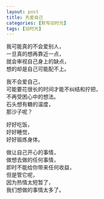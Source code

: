 ```yaml
---
layout: post
title: 先爱自己
categories: [默写旧时光]
tags: [旧时光]
---
```

我可能真的不会爱别人，   
一旦真的想再靠近一点，    
就会审视自己身上的缺点，    
想的却是自己可能配不上。   

我不会爱自己，  
可能要花很长的时间才能不纠结和拧把，  
不再受困心中的想法。     
石头想有糖的温度，     
那沙子呢？ 

好好吃饭，    
好好睡觉，  
好好锻炼身体。

做让自己开心的事情，  
做想去做的任何事情，  
即时不能给你带来任何收益，   
但是管它呢，  
因为热情太短暂了，  
我们想做的事情太多了。  
